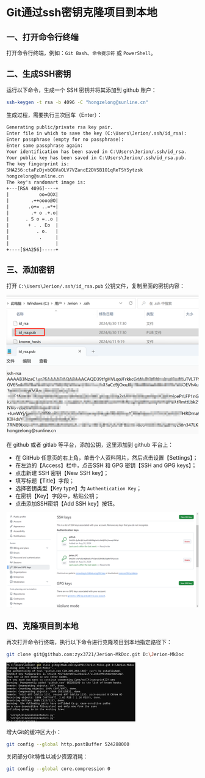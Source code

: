 # Git通过ssh密钥克隆项目到本地



## 一、打开命令行终端

打开命令行终端，例如：`Git Bash`、`命令提示符` 或 `PowerShell`。



## 二、生成SSH密钥

运行以下命令，生成一个 SSH 密钥并将其添加到 github 账户：

```bash
ssh-keygen -t rsa -b 4096 -C "hongzelong@sunline.cn"
```

生成过程，需要执行三次回车（Enter）：

```
Generating public/private rsa key pair.
Enter file in which to save the key (C:\Users\Jerion/.ssh/id_rsa):
Enter passphrase (empty for no passphrase):
Enter same passphrase again:
Your identification has been saved in C:\Users\Jerion/.ssh/id_rsa.
Your public key has been saved in C:\Users\Jerion/.ssh/id_rsa.pub.
The key fingerprint is:
SHA256:ctaFzDjvbQGVaOLV7VZancE2DVSB1O1qReTSYSytzsk hongzelong@sunline.cn
The key's randomart image is:
+---[RSA 4096]----+
|           oo=OOX|
|        .++oooo@O|
|       .o+= ..=*+|
|        .+ o .+.o|
|      . S o =..o |
|       + . . Eo  |
|          . o.   |
|           .     |
|                 |
+----[SHA256]-----+
```



## 三、添加密钥

打开 `C:\Users\Jerion/.ssh/id_rsa.pub` 公钥文件，复制里面的密钥内容：

<img src="https://raw.githubusercontent.com/zyx3721/Picbed/main/blog-images/2024/08/30/28bf2d54b26a339af195ae941ff6543b-image-20240830173840249-eed82b.png" alt="image-20240830173840249" style="zoom:50%;" />

在 github 或者 gitlab 等平台，添加公钥，这里添加到 github 平台上：

- 在 GitHub 任意页的右上角，单击个人资料照片，然后点击设置【Settings】；
- 在左边的【Access】栏中，点击SSH 和 GPG 密钥【SSH and GPG keys】；
- 点击新建 SSH 密钥【New SSH key】；
- 填写标题【Title】字段；
- 选择密钥类型【Key type】为 `Authentication Key`；
- 在密钥【Key】字段中，粘贴公钥；
- 点击添加SSH密钥【Add SSH key】按钮。

![image-20240830203522626](https://raw.githubusercontent.com/zyx3721/Picbed/main/blog-images/2024/08/30/cbaffa952bcdefa47c33a8e8e196c03e-image-20240830203522626-fa68b6.png)



## 四、克隆项目到本地

再次打开命令行终端，执行以下命令进行克隆项目到本地指定路径下：

```bash
git clone git@github.com:zyx3721/Jerion-MkDoc.git D:\Jerion-MkDoc
```

<img src="https://raw.githubusercontent.com/zyx3721/Picbed/main/blog-images/2024/08/30/5a691203cca3e2fb648226d77613253a-image-20240830175725209-3feffb.png" alt="image-20240830175725209" style="zoom: 33%;" />

增大Git的缓冲区大小： 

```bash
git config --global http.postBuffer 524288000
```

关闭部分Git特性以减少资源消耗：

```bash
git config --global core.compression 0
```

